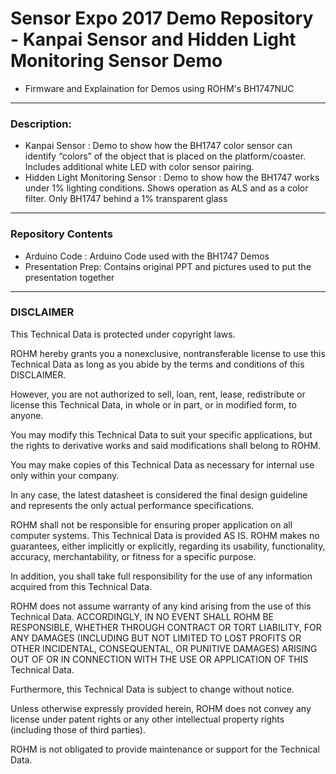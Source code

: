 # Sensor Expo 2017 Demo Repository - Kanpai Sensor and Hidden Light Monitoring Sensor Demo
* Firmware and Explaination for Demos using ROHM's BH1747NUC

----
### Description: 
* Kanpai Sensor : Demo to show how the BH1747 color sensor can identify “colors” of the object that is placed on the platform/coaster. Includes additional white LED with color sensor pairing.
* Hidden Light Monitoring Sensor : Demo to show how the BH1747 works under 1% lighting conditions. Shows operation as ALS and as a color filter. Only BH1747 behind a 1% transparent glass

----
### Repository Contents
* Arduino Code : Arduino Code used with the BH1747 Demos
* Presentation Prep: Contains original PPT and pictures used to put the presentation together

----
### DISCLAIMER
This Technical Data is protected under copyright laws.

ROHM hereby grants you a nonexclusive, nontransferable license to use this Technical Data 
as long as you abide by the terms and conditions of this DISCLAIMER. 

However, you are not authorized to sell, loan, rent, lease, redistribute or license this Technical Data, 
in whole or in part, or in modified form, to anyone.

You may modify this Technical Data to suit your specific applications, 
but the rights to derivative works and said modifications shall belong to ROHM. 

You may make copies of this Technical Data as necessary for internal use only within your company.

In any case, the latest datasheet is considered the final design guideline and represents 
the only actual performance specifications.

ROHM shall not be responsible for ensuring proper application on all computer systems.
This Technical Data is provided AS IS. ROHM makes no guarantees, either implicitly or explicitly, 
regarding its usability, functionality, accuracy, merchantability, or fitness for a specific purpose.

In addition, you shall take full responsibility for the use of any information acquired from this Technical Data. 

ROHM does not assume warranty of any kind arising from the use of this Technical Data. ACCORDINGLY, 
IN NO EVENT SHALL ROHM BE RESPONSIBLE, WHETHER THROUGH CONTRACT OR TORT LIABILITY, 
FOR ANY DAMAGES (INCLUDING BUT NOT LIMITED TO LOST PROFITS OR OTHER INCIDENTAL, CONSEQUENTAL, 
OR PUNITIVE DAMAGES) ARISING OUT OF OR IN CONNECTION WITH THE USE OR APPLICATION OF THIS Technical Data.

Furthermore, this Technical Data is subject to change without notice.

Unless otherwise expressly provided herein, ROHM does not convey any license under patent rights 
or any other intellectual property rights (including those of third parties).

ROHM is not obligated to provide maintenance or support for the Technical Data.